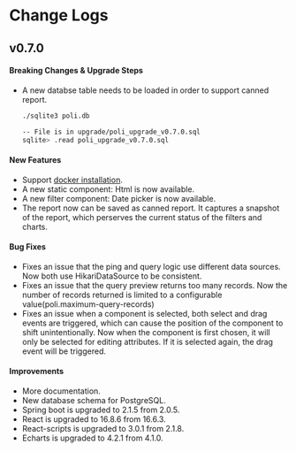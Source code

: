 # Change Logs

## v0.7.0

#### Breaking Changes & Upgrade Steps
- A new databse table needs to be loaded in order to support canned report. 

  ```sh
  ./sqlite3 poli.db

  -- File is in upgrade/poli_upgrade_v0.7.0.sql
  sqlite> .read poli_upgrade_v0.7.0.sql
  ```

#### New Features
- Support [docker installation](https://shzlw.github.io/poli/#/installation?id=Docker).
- A new static component: Html is now available.
- A new filter component: Date picker is now available.
- The report now can be saved as canned report. It captures a snapshot of the report, which perserves the current status of the filters and charts.

#### Bug Fixes
- Fixes an issue that the ping and query logic use different data sources. Now both use HikariDataSource to be consistent.
- Fixes an issue that the query preview returns too many records. Now the number of records returned is limited to a configurable value(poli.maximum-query-records)
- Fixes an issue when a component is selected, both select and drag events are triggered, which can cause the position of the component to shift unintentionally.
Now when the component is first chosen, it will only be selected for editing attributes. If it is selected again, the drag event will be triggered. 

#### Improvements
- More documentation.
- New database schema for PostgreSQL.
- Spring boot is upgraded to 2.1.5 from 2.0.5.
- React is upgraded to 16.8.6 from 16.6.3.
- React-scripts is upgraded to 3.0.1 from 2.1.8.
- Echarts is upgraded to 4.2.1 from 4.1.0.